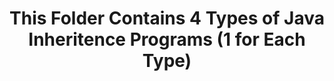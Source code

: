 <h1 style="text-align:center;">This Folder Contains 4 Types of Java Inheritence Programs (1 for Each Type)</h1>
